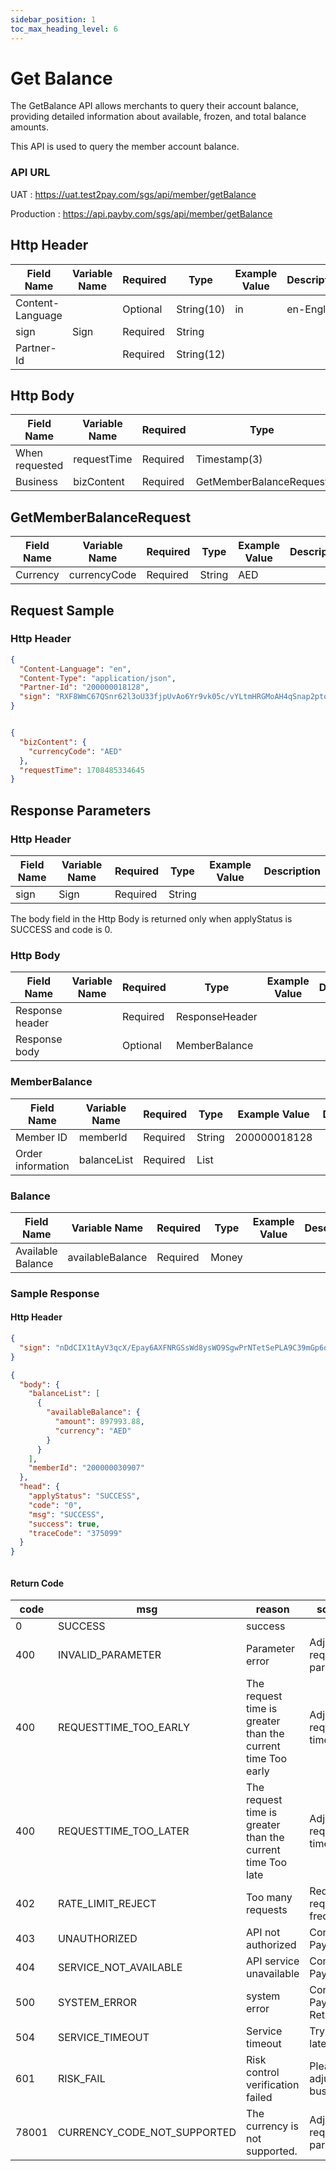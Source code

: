 ```yaml
---
sidebar_position: 1
toc_max_heading_level: 6
---
```




# Get Balance

The GetBalance API allows merchants to query their account balance, providing detailed information about available, frozen, and total balance amounts.

This API is used to query the member account balance.



### API URL

UAT : https://uat.test2pay.com/sgs/api/member/getBalance

Production : https://api.payby.com/sgs/api/member/getBalance



## Http Header

| Field Name          | Variable Name | Required | Type       | Example Value | Description   |
|---------------------|---------------|----------|------------|---------------|---------------|
| Content-Language    |               | Optional | String(10) | in            | en-English    |
| sign                | Sign          | Required | String     |               |               |
| Partner-Id          |               | Required | String(12) |               |               |

## Http Body

| Field Name        | Variable Name | Required | Type                | Example Value   | Description           |
|-------------------|---------------|----------|---------------------|-----------------|-----------------------|
| When requested    | requestTime   | Required | Timestamp(3)        | 1581493898000   |                       |
| Business          | bizContent    | Required | GetMemberBalanceRequest |             |                       |

## GetMemberBalanceRequest

| Field Name | Variable Name | Required | Type   | Example Value | Description |
|------------|----------------|----------|--------|---------------|-------------|
| Currency   | currencyCode   | Required | String | AED           |             |


## Request Sample

### Http Header
```json
{
  "Content-Language": "en",
  "Content-Type": "application/json",
  "Partner-Id": "200000018128",
  "sign": "RXF8WmC67QSnr62l3oU33fjpUvAo6Yr9vk05c/vYLtmHRGMoAH4qSnap2pto3mY7KgyP5wkNUsyQXJ/ZwbfcSONLb5zA77q74lsOwdJw3BKXxVWr4tfjkA02Pfcp0cZWjE/Y8jTcbtgdc5Vl90LNmkgPWbrSlDbNW8p3NIhnKg+Xfl95SgMBPF9afftsU/2a5jLnZXSVcXoSthxpJ6XkZwd45+jhOjBguT+lC8uLVSNRvwDisRGgf9PYv39OH6lTEhbY2sgjkdZBZBOZlt7awy2vkMEsePsuafwrNhuz7xzjj55PzNzk8+zCUu/791OhC/eFUyGimtDw5mX9cyQw=="
}


{
  "bizContent": {
    "currencyCode": "AED"
  },
  "requestTime": 1708485334645
}


```



## Response Parameters

### Http Header

| Field Name      | Variable Name | Required | Type   | Example Value | Description |
|-----------------|----------------|----------|--------|---------------|-------------|
| sign            | Sign           | Required | String |               |             |

The body field in the Http Body is returned only when applyStatus is SUCCESS and code is 0.

### Http Body

| Field Name          | Variable Name      | Required | Type           | Example Value | Description |
|---------------------|--------------------|----------|----------------|---------------|-------------|
| Response header     |                    | Required | ResponseHeader |               |             |
| Response body       |                    | Optional | MemberBalance  |               |             |

### MemberBalance

| Field Name              | Variable Name  | Required | Type  | Example Value | Description |
|-------------------------|----------------|----------|-------|---------------|-------------|
| Member ID               | memberId       | Required | String| 200000018128  |             |
| Order information       | balanceList    | Required | List  |               |             |

### Balance

| Field Name         | Variable Name     | Required | Type  | Example Value | Description |
|--------------------|-------------------|----------|-------|---------------|-------------|
| Available Balance  | availableBalance  | Required | Money |               |             |



### Sample Response

#### Http Header

```json
{
  "sign": "nDdCIX1tAyV3qcX/Epay6AXFNRGSsWd8ysWO9SgwPrNTetSePLA9C39mGp6qRbjJeqXLEnYLwSkBu5eKdtvXX3HtiGLi2kvRYjfYpTCjXdVL2Pncv2w+ghjHe2jL988ilk7q5AjAgdtXNphpHTcTes9pk6W3bVCbvjiH6atOfExUZt91L1LmPGELT1IJm/IFW3w4KLh0Gxs7FzDPi9RDFUemObNlRzV8kCtkWahvPgs/hBnS69GyYDKN7ihQX2iUiLP239wI6IA+VG/ZZKHPhLs8bbuOS+LKWORlp6jRt+JsAx7c/O1tRNyOnHKxPRKJ8bVTohEp39yUz/HwG8oA=="
}

{
  "body": {
    "balanceList": [
      {
        "availableBalance": {
          "amount": 897993.88,
          "currency": "AED"
        }
      }
    ],
    "memberId": "200000030907"
  },
  "head": {
    "applyStatus": "SUCCESS",
    "code": "0",
    "msg": "SUCCESS",
    "success": true,
    "traceCode": "375099"
  }
}



```



#### Return Code

| code   | msg                        | reason                                 | solution                       |
|--------|----------------------------|----------------------------------------|--------------------------------|
| 0      | SUCCESS                    | success                                |                                |
| 400    | INVALID_PARAMETER          | Parameter error                        | Adjusting request parameters   |
| 400    | REQUESTTIME_TOO_EARLY      | The request time is greater than the current time Too early     | Adjust request time            |
| 400    | REQUESTTIME_TOO_LATER      | The request time is greater than the current time Too late      | Adjust request time            |
| 402    | RATE_LIMIT_REJECT          | Too many requests                      | Reduce request frequency       |
| 403    | UNAUTHORIZED               | API not authorized                     | Contact PayBy                  |
| 404    | SERVICE_NOT_AVAILABLE      | API service unavailable                | Contact PayBy                  |
| 500    | SYSTEM_ERROR               | system error                           | Contact PayBy later Retry    |
| 504    | SERVICE_TIMEOUT            | Service timeout                        | Try again later                |
| 601    | RISK_FAIL                  | Risk control verification failed       | Please adjust your business    |
| 78001  | CURRENCY_CODE_NOT_SUPPORTED| The currency is not supported.         | Adjusting request parameters   |
